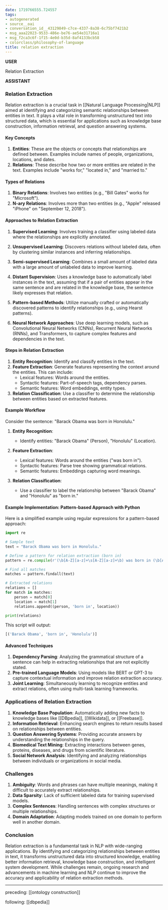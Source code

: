 ```yaml
---
date: 1719766555.724557
tags:
- autogenerated
- source__oai
- conversation_id__43129849-c7ce-4337-8a38-6c75bf7421b2
- msg_aaa22023-9533-486e-be76-ae54e31716a1
- msg_f2ca3c6f-1f15-4e0d-b35d-8af4133bcb58
- colorclass/philosophy-of-language
title: relation extraction
---
```


**USER**

Relation Extraction


**ASSISTANT**

### Relation Extraction

Relation extraction is a crucial task in [[Natural Language Processing|NLP]] aimed at identifying and categorizing semantic relationships between entities in text. It plays a vital role in transforming unstructured text into structured data, which is essential for applications such as knowledge base construction, information retrieval, and question answering systems.

#### Key Concepts

1. **Entities**: These are the objects or concepts that relationships are defined between. Examples include names of people, organizations, locations, and dates.
2. **Relations**: These describe how two or more entities are related in the text. Examples include "works for," "located in," and "married to."

#### Types of Relations

1. **Binary Relations**: Involves two entities (e.g., "Bill Gates" works for "Microsoft").
2. **N-ary Relations**: Involves more than two entities (e.g., "Apple" released "iPhone" on "September 12, 2018").

#### Approaches to Relation Extraction

1. **Supervised Learning**: Involves training a classifier using labeled data where the relationships are explicitly annotated.

2. **Unsupervised Learning**: Discovers relations without labeled data, often by clustering similar instances and inferring relationships.

3. **Semi-supervised Learning**: Combines a small amount of labeled data with a large amount of unlabeled data to improve learning.

4. **Distant Supervision**: Uses a knowledge base to automatically label instances in the text, assuming that if a pair of entities appear in the same sentence and are related in the knowledge base, the sentence likely expresses that relation.

5. **Pattern-based Methods**: Utilize manually crafted or automatically discovered patterns to identify relationships (e.g., using Hearst patterns).

6. **Neural Network Approaches**: Use deep learning models, such as Convolutional Neural Networks (CNNs), Recurrent Neural Networks (RNNs), and Transformers, to capture complex features and dependencies in the text.

#### Steps in Relation Extraction

1. **Entity Recognition**: Identify and classify entities in the text.
2. **Feature Extraction**: Generate features representing the context around the entities. This can include:
   - Lexical features: Words around the entities.
   - Syntactic features: Part-of-speech tags, dependency parses.
   - Semantic features: Word embeddings, entity types.
3. **Relation Classification**: Use a classifier to determine the relationship between entities based on extracted features.

#### Example Workflow

Consider the sentence: "Barack Obama was born in Honolulu."

1. **Entity Recognition**:
   - Identify entities: "Barack Obama" (Person), "Honolulu" (Location).

2. **Feature Extraction**:
   - Lexical features: Words around the entities ("was born in").
   - Syntactic features: Parse tree showing grammatical relations.
   - Semantic features: Embeddings capturing word meanings.

3. **Relation Classification**:
   - Use a classifier to label the relationship between "Barack Obama" and "Honolulu" as "born in."

#### Example Implementation: Pattern-based Approach with Python

Here is a simplified example using regular expressions for a pattern-based approach:

```python
import re

# Sample text
text = "Barack Obama was born in Honolulu."

# Define a pattern for relation extraction (born in)
pattern = re.compile(r'(\b[A-Z][a-z]+\s[A-Z][a-z]+\b) was born in (\b[A-Z][a-z]+\b)')

# Find all matches
matches = pattern.findall(text)

# Extracted relations
relations = []
for match in matches:
    person = match[0]
    location = match[1]
    relations.append((person, 'born in', location))

print(relations)
```

This script will output:

```python
[('Barack Obama', 'born in', 'Honolulu')]
```

#### Advanced Techniques

1. **Dependency Parsing**: Analyzing the grammatical structure of a sentence can help in extracting relationships that are not explicitly stated.
2. **Pre-trained Language Models**: Using models like BERT or GPT-3 to capture contextual information and improve relation extraction accuracy.
3. **Joint Learning**: Simultaneously learning to recognize entities and extract relations, often using multi-task learning frameworks.

### Applications of Relation Extraction

1. **Knowledge Base Population**: Automatically adding new facts to knowledge bases like [[DBpedia]], [[Wikidata]], or [[Freebase]].
2. **Information Retrieval**: Enhancing search engines to return results based on relationships between entities.
3. **Question Answering Systems**: Providing accurate answers by understanding the relationships in the query.
4. **Biomedical Text Mining**: Extracting interactions between genes, proteins, diseases, and drugs from scientific literature.
5. **Social Network Analysis**: Identifying and analyzing relationships between individuals or organizations in social media.

### Challenges

1. **Ambiguity**: Words and phrases can have multiple meanings, making it difficult to accurately extract relationships.
2. **Data Sparsity**: Lack of sufficient labeled data for training supervised models.
3. **Complex Sentences**: Handling sentences with complex structures or multiple relationships.
4. **Domain Adaptation**: Adapting models trained on one domain to perform well in another domain.

### Conclusion

Relation extraction is a fundamental task in NLP with wide-ranging applications. By identifying and categorizing relationships between entities in text, it transforms unstructured data into structured knowledge, enabling better information retrieval, knowledge base construction, and intelligent system development. While challenges remain, ongoing research and advancements in machine learning and NLP continue to improve the accuracy and applicability of relation extraction methods.


---

preceding: [[ontology construction]]  


following: [[dbpedia]]